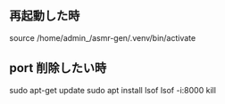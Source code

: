 ## 再起動した時
source /home/admin_/asmr-gen/.venv/bin/activate

## port 削除したい時
sudo apt-get update
sudo apt install lsof
lsof -i:8000
kill <port number>